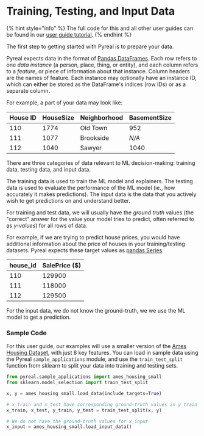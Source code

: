 # Training, Testing, and Input Data

{% hint style="info" %}
The full code for this and all other user guides can be found in our [user guide tutorial](https://github.com/sibyl-dev/pyreal/blob/dev/tutorials/user\_guide.ipynb).
{% endhint %}

The first step to getting started with Pyreal is to prepare your data.

Pyreal expects data in the format of [Pandas DataFrames](https://pandas.pydata.org/docs/reference/api/pandas.DataFrame.html). Each row refers to one _data instance_ (a person, place, thing, or entity), and each column refers to a _feature_, or piece of information about that instance. Column headers are the names of feature. Each instance may optionally have an instance ID, which can either be stored as the DataFrame's indices (row IDs) or as a separate column.

For example, a part of your data may look like:

| House ID | HouseSize | Neighborhood | BasementSize |
| -------- | --------- | ------------ | ------------ |
| 110      | 1774      | Old Town     | 952          |
| 111      | 1077      | Brookside    | _N/A_        |
| 112      | 1040      | Sawyer       | 1040         |

There are three categories of data relevant to ML decision-making: training data, testing data, and input data.

The training data is used to train the ML model and explainers. The testing data is used to evaluate the performance of the ML model (ie., how accurately it makes predictions). The input data is the data that you actively wish to get predictions on and understand better.&#x20;

For training and test data, we will usually have the _ground truth_ values (the "correct" answer for the value your model tries to predict, often referred to as _y-values_) for all rows of data.&#x20;

For example, if we are trying to predict house prices, you would have additional information about the price of houses in your training/testing datasets. Pyreal expects these target values as [pandas Series](https://pandas.pydata.org/pandas-docs/stable/reference/api/pandas.Series.html).

<table data-full-width="false"><thead><tr><th data-type="number">house_id</th><th data-type="number">SalePrice ($)</th></tr></thead><tbody><tr><td>110</td><td>129900</td></tr><tr><td>111</td><td>118000</td></tr><tr><td>112</td><td>129500</td></tr></tbody></table>

For the input data, we do not know the ground-truth, we we use the ML model to get a prediction.

### Sample Code

For this user guide, our examples will use a smaller version of the [Ames Housing Dataset](https://www.kaggle.com/datasets/shashanknecrothapa/ames-housing-dataset), with just 8 key features. You can load in sample data using the Pyreal `sample_applications` module, and use the `train_test_split` function from sklearn to split your data into training and testing sets.

```python
from pyreal.sample_applications import ames_housing_small
from sklearn.model_selection import train_test_split

x, y = ames_housing_small.load_data(include_targets=True)

# x_train and x_test have corresponding ground-truth values in y_train and y_test
x_train, x_test, y_train, y_test = train_test_split(x, y)

# We do not have the ground-truth values for x_input
x_input = ames_housing_small.load_input_data()
```
